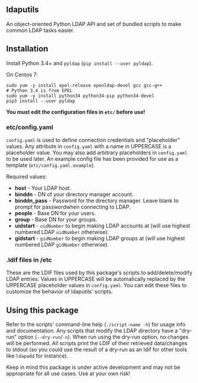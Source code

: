 ldaputils
---------------------------------------------

An object-oriented Python LDAP API and set of bundled scripts to make
common LDAP tasks easier.

## Installation

Install Python 3.4+ and `pyldap` (`pip install --user pyldap`). 

On Centos 7:

```{bash}
sudo yum -y install epel-release openldap-devel gcc gcc-g++
# Python 3.4 is from EPEL
sudo yum -y install python34 python34-pip python34-devel
pip3 install --user pyldap
```

**You must edit the configuration files in `etc/` before use!**

### etc/config.yaml

`config.yaml` is used to define connection credentials and "placeholder" values.
Any attribute in `config.yaml` with a name in UPPERCASE is a placeholder value.
You may also add arbitrary placeholders in `config.yaml` to be used later.
An example config file has been provided for use as a template (`etc/config.yaml.example`).

Required values:

* **host** - Your LDAP host.
* **binddn** - DN of your directory manager account.
* **binddn\_pass** - Password for the directory manager. Leave blank to prompt for passwordwhen connecting to LDAP.
* **people** - Base DN for your users.
* **group** - Base DN for your groups.
* **uidstart** - `uidNumber` to begin making LDAP accounts at (will use highest numbered LDAP `uidNumber` otherwise).
* **gidstart** - `gidNumber` to begin making LDAP groups at (will use highest numbered LDAP `gidNumber` otherwise).

### .ldif files in /etc

These are the LDIF files used by this package's scripts to 
add/delete/modify LDAP entries.
Values in UPPERCASE will be automatically replaced by 
the UPPERCASE placeholder values in `config.yaml`.
You can edit these files to customize the behavior of ldaputils' scripts.

## Using this package

Refer to the scripts' command-line help (`./script-name -h`) for usage info and documentation.
Any scripts that modify the LDAP directory have a "dry-run" option (`--dry-run`/`-n`).
When run using the dry-run option, no changes will be performed.
All scripts print the LDIF of their retrieved data/changes to stdout 
(so you could use the result of a dry-run as an ldif for other tools like `ldapadd` for instance).

Keep in mind this package is under active development and may not be appropriate for all use cases.
Use at your own risk!


